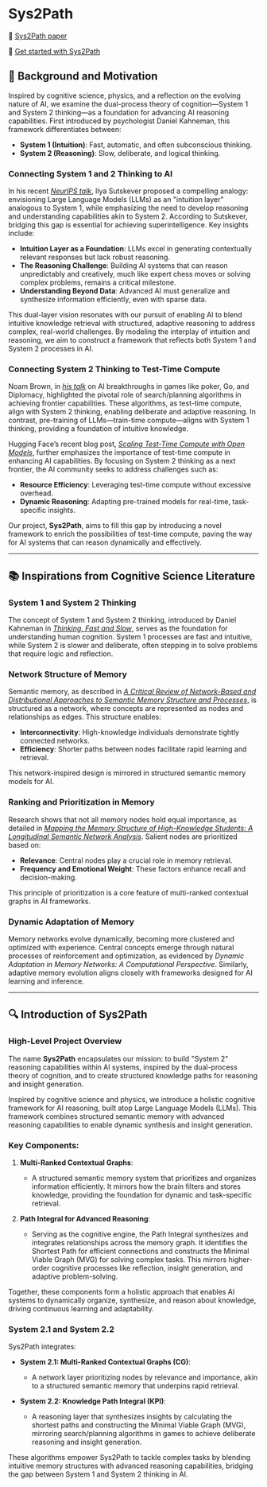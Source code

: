 # Sys2Path

🔵 [Sys2Path paper]()

🔵 [Get started with Sys2Path]()

## 🌟 Background and Motivation

Inspired by cognitive science, physics, and a reflection on the evolving nature of AI, we examine the dual-process theory of cognition—System 1 and System 2 thinking—as a foundation for advancing AI reasoning capabilities. First introduced by psychologist Daniel Kahneman, this framework differentiates between:

- **System 1 (Intuition)**: Fast, automatic, and often subconscious thinking.
- **System 2 (Reasoning)**: Slow, deliberate, and logical thinking.

### Connecting System 1 and 2 Thinking to AI

In his recent [*NeurIPS talk*](https://www.youtube.com/watch?v=WQQdd6qGxNs&t), Ilya Sutskever proposed a compelling analogy: envisioning Large Language Models (LLMs) as an "intuition layer" analogous to System 1, while emphasizing the need to develop reasoning and understanding capabilities akin to System 2. According to Sutskever, bridging this gap is essential for achieving superintelligence. Key insights include:

- **Intuition Layer as a Foundation**: LLMs excel in generating contextually relevant responses but lack robust reasoning.
- **The Reasoning Challenge**: Building AI systems that can reason unpredictably and creatively, much like expert chess moves or solving complex problems, remains a critical milestone.
- **Understanding Beyond Data**: Advanced AI must generalize and synthesize information efficiently, even with sparse data.

This dual-layer vision resonates with our pursuit of enabling AI to blend intuitive knowledge retrieval with structured, adaptive reasoning to address complex, real-world challenges. By modeling the interplay of intuition and reasoning, we aim to construct a framework that reflects both System 1 and System 2 processes in AI.

### Connecting System 2 Thinking to Test-Time Compute

Noam Brown, in [*his talk*](https://www.youtube.com/watch?v=eaAonE58sLU) on AI breakthroughs in games like poker, Go, and Diplomacy, highlighted the pivotal role of search/planning algorithms in achieving frontier capabilities. These algorithms, as test-time compute, align with System 2 thinking, enabling deliberate and adaptive reasoning. In contrast, pre-training of LLMs—train-time compute—aligns with System 1 thinking, providing a foundation of intuitive knowledge.

Hugging Face’s recent blog post, [*Scaling Test-Time Compute with Open Models*](https://huggingface.co/spaces/HuggingFaceH4/blogpost-scaling-test-time-compute), further emphasizes the importance of test-time compute in enhancing AI capabilities. By focusing on System 2 thinking as a next frontier, the AI community seeks to address challenges such as:

- **Resource Efficiency**: Leveraging test-time compute without excessive overhead.
- **Dynamic Reasoning**: Adapting pre-trained models for real-time, task-specific insights.

Our project, **Sys2Path**, aims to fill this gap by introducing a novel framework to enrich the possibilities of test-time compute, paving the way for AI systems that can reason dynamically and effectively.

---

## 📚 Inspirations from Cognitive Science Literature

### System 1 and System 2 Thinking

The concept of System 1 and System 2 thinking, introduced by Daniel Kahneman in [*Thinking, Fast and Slow*](https://en.wikipedia.org/wiki/Thinking,_Fast_and_Slow), serves as the foundation for understanding human cognition. System 1 processes are fast and intuitive, while System 2 is slower and deliberate, often stepping in to solve problems that require logic and reflection.

### Network Structure of Memory

Semantic memory, as described in [*A Critical Review of Network-Based and Distributional Approaches to Semantic Memory Structure and Processes*](https://pubmed.ncbi.nlm.nih.gov/34092042/), is structured as a network, where concepts are represented as nodes and relationships as edges. This structure enables:

- **Interconnectivity**: High-knowledge individuals demonstrate tightly connected networks.
- **Efficiency**: Shorter paths between nodes facilitate rapid learning and retrieval.

This network-inspired design is mirrored in structured semantic memory models for AI.

### Ranking and Prioritization in Memory

Research shows that not all memory nodes hold equal importance, as detailed in [*Mapping the Memory Structure of High-Knowledge Students: A Longitudinal Semantic Network Analysis*](https://www.mdpi.com/2079-3200/12/6/56). Salient nodes are prioritized based on:

- **Relevance**: Central nodes play a crucial role in memory retrieval.
- **Frequency and Emotional Weight**: These factors enhance recall and decision-making.

This principle of prioritization is a core feature of multi-ranked contextual graphs in AI frameworks.

### Dynamic Adaptation of Memory

Memory networks evolve dynamically, becoming more clustered and optimized with experience. Central concepts emerge through natural processes of reinforcement and optimization, as evidenced by *Dynamic Adaptation in Memory Networks: A Computational Perspective*. Similarly, adaptive memory evolution aligns closely with frameworks designed for AI learning and inference.

---

## 🔍 Introduction of Sys2Path

### High-Level Project Overview

The name **Sys2Path** encapsulates our mission: to build "System 2" reasoning capabilities within AI systems, inspired by the dual-process theory of cognition, and to create structured knowledge paths for reasoning and insight generation.

Inspired by cognitive science and physics, we introduce a holistic cognitive framework for AI reasoning, built atop Large Language Models (LLMs). This framework combines structured semantic memory with advanced reasoning capabilities to enable dynamic synthesis and insight generation.

### Key Components:

1. **Multi-Ranked Contextual Graphs**:
   - A structured semantic memory system that prioritizes and organizes information efficiently. It mirrors how the brain filters and stores knowledge, providing the foundation for dynamic and task-specific retrieval.

2. **Path Integral for Advanced Reasoning**:
   - Serving as the cognitive engine, the Path Integral synthesizes and integrates relationships across the memory graph. It identifies the Shortest Path for efficient connections and constructs the Minimal Viable Graph (MVG) for solving complex tasks. This mirrors higher-order cognitive processes like reflection, insight generation, and adaptive problem-solving.

Together, these components form a holistic approach that enables AI systems to dynamically organize, synthesize, and reason about knowledge, driving continuous learning and adaptability.

### System 2.1 and System 2.2

Sys2Path integrates:

- **System 2.1: Multi-Ranked Contextual Graphs (CG)**:
  - A network layer prioritizing nodes by relevance and importance, akin to a structured semantic memory that underpins rapid retrieval.

- **System 2.2: Knowledge Path Integral (KPI)**:
  - A reasoning layer that synthesizes insights by calculating the shortest paths and constructing the Minimal Viable Graph (MVG), mirroring search/planning algorithms in games to achieve deliberate reasoning and insight generation.

These algorithms empower Sys2Path to tackle complex tasks by blending intuitive memory structures with advanced reasoning capabilities, bridging the gap between System 1 and System 2 thinking in AI.
